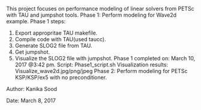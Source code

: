 This project focuses on performance modeling of linear solvers from PETSc with TAU and jumpshot tools.
Phase 1: Perform modeling for Wave2d example.
Phase 1 steps: 
1. Export appropritae TAU makefile.
2. Compile code with TAU(used taucc).
3. Generate SLOG2 file from TAU.
4. Get jumpshot. 
5. Visualize the SLOG2 file with jumpshot.
Phase 1 completed on: March 10, 2017 @3:42 pm. 
Script: Phase1_script.sh
Visualization results: Visualize_wave2d.jpg/png/jpeg
Phase 2: Perform modeling for PETSc KSP/KSP/ex5 with no preconditioner.

Author: Kanika Sood

Date: March 8, 2017
